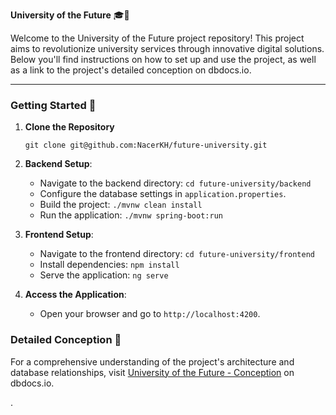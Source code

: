 **University of the Future** 🎓🚀

Welcome to the University of the Future project repository! This project aims to revolutionize university services through innovative digital solutions. Below you'll find instructions on how to set up and use the project, as well as a link to the project's detailed conception on dbdocs.io.

---

### Getting Started 🚀

1. **Clone the Repository**

   ```
   git clone git@github.com:NacerKH/future-university.git
   ```
2. **Backend Setup**:

   - Navigate to the backend directory: `cd future-university/backend`
   - Configure the database settings in `application.properties`.
   - Build the project: `./mvnw clean install`
   - Run the application: `./mvnw spring-boot:run`
3. **Frontend Setup**:

   - Navigate to the frontend directory: `cd future-university/frontend`
   - Install dependencies: `npm install`
   - Serve the application: `ng serve`
4. **Access the Application**:

   - Open your browser and go to `http://localhost:4200`.

### Detailed Conception 📝

For a comprehensive understanding of the project's architecture and database relationships, visit [University of the Future - Conception](https://dbdocs.io/Benkhalifa%20Mohamednaceur/future-university?view=relationships) on dbdocs.io.

.

